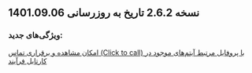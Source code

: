 ## نسخه 2.6.2 تاریخ به روزرسانی 1401.09.06
### ویژگی‌های جدید:
[امکان مشاهده و برقراری تماس (Click to  call) با پروفایل مرتبط آیتم‌های موجود در کارتابل فرآیند](https://github.com/1stco/PayamGostarDocs/blob/master/releasenote/2.6.2/UserCartable.md)
